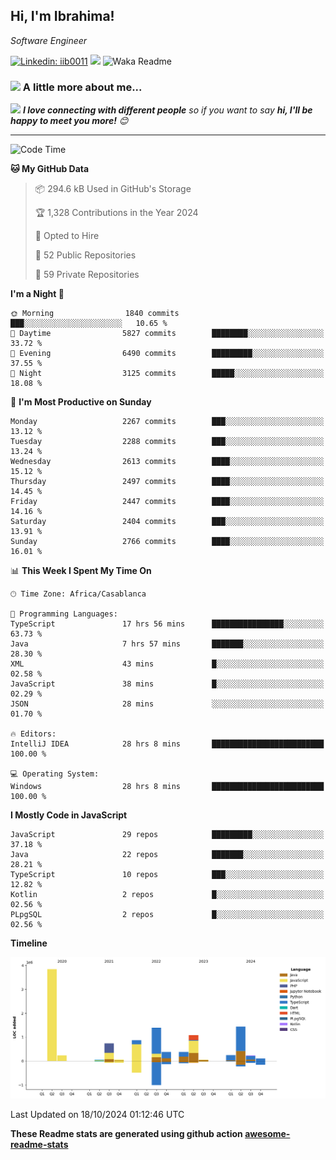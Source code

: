 <h2>Hi, I'm Ibrahima! </h2>
<p><em>Software Engineer 
</em></p>


[![Linkedin: iib0011](https://img.shields.io/badge/-iib0011-blue?style=flat-square&logo=Linkedin&logoColor=white&link=https://www.linkedin.com/in/iib0011/)](https://www.linkedin.com/in/iib0011/)
![](https://visitor-badge.glitch.me/badge?page_id=iib0011)
![Waka Readme](https://github.com/iib0011/iib0011/workflows/Waka%20Readme/badge.svg)


### <img src="https://media.giphy.com/media/VgCDAzcKvsR6OM0uWg/giphy.gif" width="50"> A little more about me...  


<img src="https://media.giphy.com/media/LnQjpWaON8nhr21vNW/giphy.gif" width="60"> <em><b>I love connecting with different people</b> so if you want to say <b>hi, I'll be happy to meet you more!</b> 😊</em>

---
<!--START_SECTION:waka-->
![Code Time](http://img.shields.io/badge/Code%20Time-3%2C872%20hrs%2017%20mins-blue)

**🐱 My GitHub Data** 

> 📦 294.6 kB Used in GitHub's Storage 
 > 
> 🏆 1,328 Contributions in the Year 2024
 > 
> 💼 Opted to Hire
 > 
> 📜 52 Public Repositories 
 > 
> 🔑 59 Private Repositories 
 > 
**I'm a Night 🦉** 

```text
🌞 Morning                1840 commits        ███░░░░░░░░░░░░░░░░░░░░░░   10.65 % 
🌆 Daytime                5827 commits        ████████░░░░░░░░░░░░░░░░░   33.72 % 
🌃 Evening                6490 commits        █████████░░░░░░░░░░░░░░░░   37.55 % 
🌙 Night                  3125 commits        █████░░░░░░░░░░░░░░░░░░░░   18.08 % 
```
📅 **I'm Most Productive on Sunday** 

```text
Monday                   2267 commits        ███░░░░░░░░░░░░░░░░░░░░░░   13.12 % 
Tuesday                  2288 commits        ███░░░░░░░░░░░░░░░░░░░░░░   13.24 % 
Wednesday                2613 commits        ████░░░░░░░░░░░░░░░░░░░░░   15.12 % 
Thursday                 2497 commits        ████░░░░░░░░░░░░░░░░░░░░░   14.45 % 
Friday                   2447 commits        ████░░░░░░░░░░░░░░░░░░░░░   14.16 % 
Saturday                 2404 commits        ███░░░░░░░░░░░░░░░░░░░░░░   13.91 % 
Sunday                   2766 commits        ████░░░░░░░░░░░░░░░░░░░░░   16.01 % 
```


📊 **This Week I Spent My Time On** 

```text
🕑︎ Time Zone: Africa/Casablanca

💬 Programming Languages: 
TypeScript               17 hrs 56 mins      ████████████████░░░░░░░░░   63.73 % 
Java                     7 hrs 57 mins       ███████░░░░░░░░░░░░░░░░░░   28.30 % 
XML                      43 mins             █░░░░░░░░░░░░░░░░░░░░░░░░   02.58 % 
JavaScript               38 mins             █░░░░░░░░░░░░░░░░░░░░░░░░   02.29 % 
JSON                     28 mins             ░░░░░░░░░░░░░░░░░░░░░░░░░   01.70 % 

🔥 Editors: 
IntelliJ IDEA            28 hrs 8 mins       █████████████████████████   100.00 % 

💻 Operating System: 
Windows                  28 hrs 8 mins       █████████████████████████   100.00 % 
```

**I Mostly Code in JavaScript** 

```text
JavaScript               29 repos            █████████░░░░░░░░░░░░░░░░   37.18 % 
Java                     22 repos            ███████░░░░░░░░░░░░░░░░░░   28.21 % 
TypeScript               10 repos            ███░░░░░░░░░░░░░░░░░░░░░░   12.82 % 
Kotlin                   2 repos             █░░░░░░░░░░░░░░░░░░░░░░░░   02.56 % 
PLpgSQL                  2 repos             █░░░░░░░░░░░░░░░░░░░░░░░░   02.56 % 
```



**Timeline**

![Lines of Code chart](https://raw.githubusercontent.com/iib0011/iib0011/master/assets/bar_graph.png)


 Last Updated on 18/10/2024 01:12:46 UTC
<!--END_SECTION:waka-->

**These Readme stats are generated using github action [awesome-readme-stats](https://github.com/iib0011/waka-readme-stats)**

